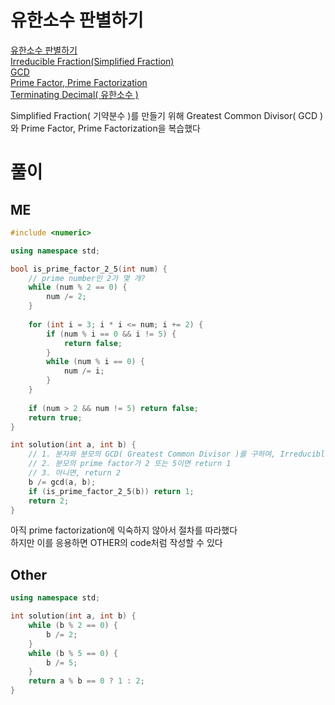 # 유한소수 판별하기
[유한소수 판별하기](https://school.programmers.co.kr/learn/courses/30/lessons/120878)   
[Irreducible Fraction(Simplified Fraction)](/2_Math/number/2_Irreducible_Fraction.md)   
[GCD](/2_Math/number/3_GCD.md)   
[Prime Factor, Prime Factorization](/2_Math/number/6_Number_Theory.md/#1-prime-number-소수-)   
[Terminating Decimal( 유한소수 )](/2_Math/number/7_Terminating_Decimal.md)   

Simplified Fraction( 기약분수 )를 만들기 위해 Greatest Common Divisor( GCD )와 Prime Factor, Prime Factorization을 복습했다   

# 풀이
## ME
```cpp
#include <numeric>

using namespace std;

bool is_prime_factor_2_5(int num) {
    // prime number인 2가 몇 개?
    while (num % 2 == 0) {
        num /= 2;
    }
    
    for (int i = 3; i * i <= num; i += 2) {
        if (num % i == 0 && i != 5) {
            return false;
        }
        while (num % i == 0) {
            num /= i;
        }
    }
    
    if (num > 2 && num != 5) return false;
    return true;
}

int solution(int a, int b) {
    // 1. 분자와 분모의 GCD( Greatest Common Divisor )를 구하여, Irreducible Fraction으로 만든다
    // 2. 분모의 prime factor가 2 또는 5이면 return 1
    // 3. 아니면, return 2
    b /= gcd(a, b);
    if (is_prime_factor_2_5(b)) return 1;
    return 2;
}
```
아직 prime factorization에 익숙하지 않아서 절차를 따라했다   
하지만 이를 응용하면 OTHER의 code처럼 작성할 수 있다   

## Other
```cpp
using namespace std;

int solution(int a, int b) {
    while (b % 2 == 0) {
        b /= 2;
    }
    while (b % 5 == 0) {
        b /= 5;
    }
    return a % b == 0 ? 1 : 2;
}
```